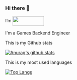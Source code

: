 ### Hi there 👋
I’m      <img src="https://ftp.bmp.ovh/imgs/2020/09/666c9649ff720b8a.png" width="100" height="30" align="center"/>

I'm a Games Backend Engineer 

<!--
**SmauelL/SmauelL** is a ✨ _special_ ✨ repository because its `README.md` (this file) appears on your GitHub profile.
-->

This is my Github stats

[![Anurag's github stats](https://github-readme-stats-mocha-theta.vercel.app/api?username=SmauelL&show_icons=true&theme=vue&count_private=true)](https://github.com/SmauelL/github-readme-stats)

This is my most used languages

[![Top Langs](https://github-readme-stats-mocha-theta.vercel.app/api/top-langs/?username=SmauelL&layout=compact)](https://github.com/SmauelL/github-readme-stats)


